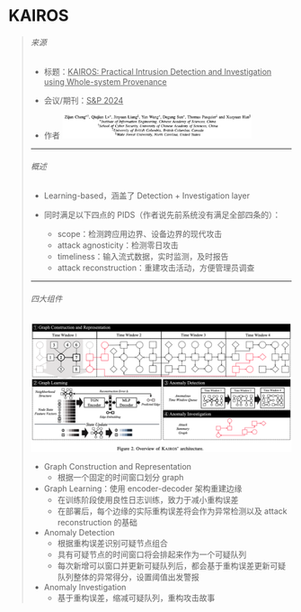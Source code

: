 # KAIROS

> ###### 来源
>
> - 标题：<u>KAIROS: Practical Intrusion Detection and Investigation using Whole-system Provenance</u>
>
> - 会议/期刊：<u>S&P 2024</u>
>
> - 作者
>     <left><img src="assets/image-20231030170653728.png" alt="image-20231030170653728" style="zoom:33%;" />
>
> ---
>
> ###### 概述
>
> - Learning-based，涵盖了 Detection + Investigation layer
>
> - 同时满足以下四点的 PIDS（作者说先前系统没有满足全部四条的）：
>     - scope：检测跨应用边界、设备边界的现代攻击
>     - attack agnosticity：检测零日攻击
>     - timeliness：输入流式数据，实时监测，及时报告
>     - attack reconstruction：重建攻击活动，方便管理员调查
>
>
> ---
>
> ###### 四大组件
>
> <left><img src="assets/image-20231030181523704.png" alt="image-20231030181523704" style="zoom:50%;" />
>
> - Graph Construction and Representation
>     - 根据一个固定的时间窗口划分 graph
> - Graph Learning：使用 encoder-decoder 架构重建边缘
>     - 在训练阶段使用良性日志训练，致力于减小重构误差
>     - 在部署后，每个边缘的实际重构误差将会作为异常检测以及 attack reconstruction 的基础
> - Anomaly Detection
>     - 根据重构误差识别可疑节点组合
>     - 具有可疑节点的时间窗口将会排起来作为一个可疑队列
>     - 每次新增可以窗口并更新可疑队列后，都会基于重构误差更新可疑队列整体的异常得分，设置阈值出发警报
> - Anomaly Investigation
>     - 基于重构误差，缩减可疑队列，重构攻击故事